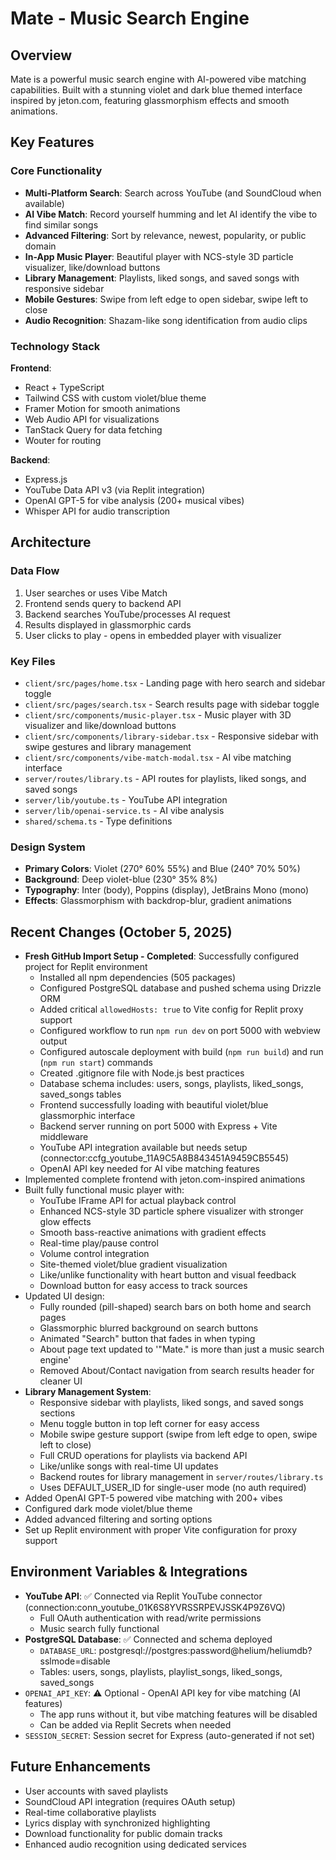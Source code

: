 # Mate - Music Search Engine

## Overview
Mate is a powerful music search engine with AI-powered vibe matching capabilities. Built with a stunning violet and dark blue themed interface inspired by jeton.com, featuring glassmorphism effects and smooth animations.

## Key Features

### Core Functionality
- **Multi-Platform Search**: Search across YouTube (and SoundCloud when available)
- **AI Vibe Match**: Record yourself humming and let AI identify the vibe to find similar songs
- **Advanced Filtering**: Sort by relevance, newest, popularity, or public domain
- **In-App Music Player**: Beautiful player with NCS-style 3D particle visualizer, like/download buttons
- **Library Management**: Playlists, liked songs, and saved songs with responsive sidebar
- **Mobile Gestures**: Swipe from left edge to open sidebar, swipe left to close
- **Audio Recognition**: Shazam-like song identification from audio clips

### Technology Stack
**Frontend**:
- React + TypeScript
- Tailwind CSS with custom violet/blue theme
- Framer Motion for smooth animations
- Web Audio API for visualizations
- TanStack Query for data fetching
- Wouter for routing

**Backend**:
- Express.js
- YouTube Data API v3 (via Replit integration)
- OpenAI GPT-5 for vibe analysis (200+ musical vibes)
- Whisper API for audio transcription

## Architecture

### Data Flow
1. User searches or uses Vibe Match
2. Frontend sends query to backend API
3. Backend searches YouTube/processes AI request
4. Results displayed in glassmorphic cards
5. User clicks to play - opens in embedded player with visualizer

### Key Files
- `client/src/pages/home.tsx` - Landing page with hero search and sidebar toggle
- `client/src/pages/search.tsx` - Search results page with sidebar toggle
- `client/src/components/music-player.tsx` - Music player with 3D visualizer and like/download buttons
- `client/src/components/library-sidebar.tsx` - Responsive sidebar with swipe gestures and library management
- `client/src/components/vibe-match-modal.tsx` - AI vibe matching interface
- `server/routes/library.ts` - API routes for playlists, liked songs, and saved songs
- `server/lib/youtube.ts` - YouTube API integration
- `server/lib/openai-service.ts` - AI vibe analysis
- `shared/schema.ts` - Type definitions

### Design System
- **Primary Colors**: Violet (270° 60% 55%) and Blue (240° 70% 50%)
- **Background**: Deep violet-blue (230° 35% 8%)
- **Typography**: Inter (body), Poppins (display), JetBrains Mono (mono)
- **Effects**: Glassmorphism with backdrop-blur, gradient animations

## Recent Changes (October 5, 2025)
- **Fresh GitHub Import Setup - Completed**: Successfully configured project for Replit environment
  - Installed all npm dependencies (505 packages)
  - Configured PostgreSQL database and pushed schema using Drizzle ORM
  - Added critical `allowedHosts: true` to Vite config for Replit proxy support
  - Configured workflow to run `npm run dev` on port 5000 with webview output
  - Configured autoscale deployment with build (`npm run build`) and run (`npm run start`) commands
  - Created .gitignore file with Node.js best practices
  - Database schema includes: users, songs, playlists, liked_songs, saved_songs tables
  - Frontend successfully loading with beautiful violet/blue glassmorphic interface
  - Backend server running on port 5000 with Express + Vite middleware
  - YouTube API integration available but needs setup (connector:ccfg_youtube_11A9C5A8B843451A9459CB5545)
  - OpenAI API key needed for AI vibe matching features
- Implemented complete frontend with jeton.com-inspired animations
- Built fully functional music player with:
  - YouTube IFrame API for actual playback control
  - Enhanced NCS-style 3D particle sphere visualizer with stronger glow effects
  - Smooth bass-reactive animations with gradient effects
  - Real-time play/pause control
  - Volume control integration
  - Site-themed violet/blue gradient visualization
  - Like/unlike functionality with heart button and visual feedback
  - Download button for easy access to track sources
- Updated UI design:
  - Fully rounded (pill-shaped) search bars on both home and search pages
  - Glassmorphic blurred background on search buttons
  - Animated "Search" button that fades in when typing
  - About page text updated to '"Mate." is more than just a music search engine'
  - Removed About/Contact navigation from search results header for cleaner UI
- **Library Management System**:
  - Responsive sidebar with playlists, liked songs, and saved songs sections
  - Menu toggle button in top left corner for easy access
  - Mobile swipe gesture support (swipe from left edge to open, swipe left to close)
  - Full CRUD operations for playlists via backend API
  - Like/unlike songs with real-time UI updates
  - Backend routes for library management in `server/routes/library.ts`
  - Uses DEFAULT_USER_ID for single-user mode (no auth required)
- Added OpenAI GPT-5 powered vibe matching with 200+ vibes
- Configured dark mode violet/blue theme
- Added advanced filtering and sorting options
- Set up Replit environment with proper Vite configuration for proxy support

## Environment Variables & Integrations
- **YouTube API**: ✅ Connected via Replit YouTube connector (connection:conn_youtube_01K6S8YVRSSRPEVJSSK4P9Z6VQ)
  - Full OAuth authentication with read/write permissions
  - Music search fully functional
- **PostgreSQL Database**: ✅ Connected and schema deployed
  - `DATABASE_URL`: postgresql://postgres:password@helium/heliumdb?sslmode=disable
  - Tables: users, songs, playlists, playlist_songs, liked_songs, saved_songs
- `OPENAI_API_KEY`: ⚠️ Optional - OpenAI API key for vibe matching (AI features)
  - The app runs without it, but vibe matching features will be disabled
  - Can be added via Replit Secrets when needed
- `SESSION_SECRET`: Session secret for Express (auto-generated if not set)

## Future Enhancements
- User accounts with saved playlists
- SoundCloud API integration (requires OAuth setup)
- Real-time collaborative playlists
- Lyrics display with synchronized highlighting
- Download functionality for public domain tracks
- Enhanced audio recognition using dedicated services
